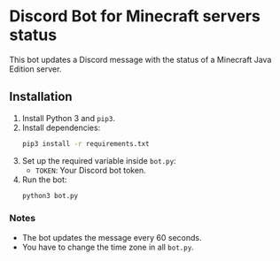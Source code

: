 # Discord Bot for Minecraft servers status

This bot updates a Discord message with the status of a Minecraft Java Edition server.

## Installation

1. Install Python 3 and `pip3`.
2. Install dependencies:
   ```sh
   pip3 install -r requirements.txt
   ```
3. Set up the required variable inside `bot.py`:
   - `TOKEN`: Your Discord bot token.
4. Run the bot:
   ```sh
   python3 bot.py
   ```

### Notes

- The bot updates the message every 60 seconds.
- You have to change the time zone in all `bot.py`.

